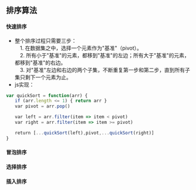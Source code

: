 ## 排序算法
#### 快速排序
- 整个排序过程只需要三步：  
　1. 在数据集之中，选择一个元素作为"基准"（pivot）。  
　2. 所有小于"基准"的元素，都移到"基准"的左边；所有大于"基准"的元素，都移到"基准"的右边。  
　3. 对"基准"左边和右边的两个子集，不断重复第一步和第二步，直到所有子集只剩下一个元素为止。  
- js实现：
```js
var quickSort = function(arr) {
　　if (arr.length <= 1) { return arr }
　　var pivot = arr.pop()

　　var left = arr.filter(item => item < pivot)
　　var right = arr.filter(item => item >= pivot)

　　return [...quickSort(left),pivot,...quickSort(right)]
}
```
#### 冒泡排序
#### 选择排序

#### 插入排序


